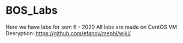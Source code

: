 # BOS_Labs
Here we have labs for sem 6 - 2020
All labs are made on CentOS VM
Desryption: https://github.com/efanov/mephi/wiki/
